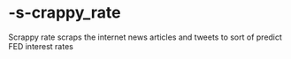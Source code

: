 # -s-crappy_rate
Scrappy rate scraps the internet news articles and tweets to sort of predict FED interest rates